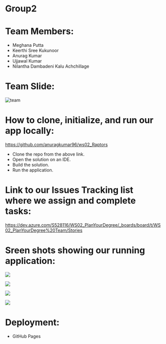 # Group2

# Team Members:
* Meghana Putta
* Keerthi Sree Kukunoor
* Anurag Kumar
* Ujjawal Kumar
* Nilantha Dambadeni Kalu Achchillage

# Team Slide:
![team](https://github.com/anuragkumar96/ws02_Raptors/blob/master/team.png)

# How to clone, initialize, and run our app locally:

https://github.com/anuragkumar96/ws02_Raptors

* Clone the repo from the above link.
* Open the solution on an IDE.
* Build the solution.
* Run the application.

# Link to our Issues Tracking list where we assign and complete tasks:

https://dev.azure.com/S528116/WS02_PlanYourDegree/_boards/board/t/WS02_PlanYourDegree%20Team/Stories

# Sreen shots showing our running application:

![](https://github.com/anuragkumar96/ws02_Raptors/blob/master/outputScreenshot1.png)

![](https://github.com/anuragkumar96/ws02_Raptors/blob/master/outputScreenshot2.png)

![](https://github.com/anuragkumar96/ws02_Raptors/blob/master/CAP2.png)

![](https://github.com/anuragkumar96/ws02_Raptors/blob/master/CAP1.png)

# Deployment:

* GitHub Pages
